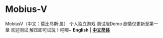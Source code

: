 # Mobius-V
MobiusV（中文：莫比乌斯·属） 个人独立游戏 测试版Demo 剧情仅更新至第一章 欢迎测试
解压即可试玩！吧唧~
**English** | [**中文简体**](./docs/cn/README.md)
